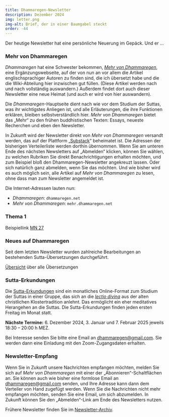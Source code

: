 ```yaml
---
title: Dhammaregen-Newsletter
description: Dezember 2024
img: letter.png
img-alt: Brief, der in einer Baumgabel steckt
order: -44
---
```


Der heutige Newsletter hat eine persönliche Neuerung im Gepäck. Und er …

### Mehr von Dhammaregen

*Dhammaregen* hat eine Schwester bekommen, *[Mehr von Dhammaregen](https://mehr.dhammaregen.net)*, eine Ergänzungswebseite, auf der von nun an vor allem die Artikel englischsprachiger Autoren zu finden sind, die ich übersetzt habe und die die Wiki-Abteilung hier inzwischen gut füllen. (Diese Artikel werden nach und nach vollständig auswandern.) Außerdem findet dort auch dieser Newsletter eine neue Heimat (und auch er wird von hier auswandern). 

Die *Dhammaregen*-Hauptseite dient nach wie vor dem Studium der Suttas, was ihr wichtigstes Anliegen ist, und alle Erläuterungen, die ihre Funktionen erklären, bleiben selbstverständlich hier. *Mehr von Dhammaregen* bietet das „Mehr“ zu den frühen buddhistischen Texten: Essays, neueste Recherchen und eben den Newsletter.

In Zukunft wird der Newsletter direkt von *Mehr von Dhammaregen* versandt werden, das auf der Plattform „[Substack](https://substack.com)“ beheimatet ist. Die Adressen der bisherigen Verteilerliste werden dorthin übernommen. Wenn Sie am unteren Ende des nächsten Newsletters auf „Abmelden“ klicken, können Sie wählen, zu welchen Rubriken Sie direkt Benachrichtigungen erhalten möchten, und zum Beispiel bloß den Dhammaregen-Newsletter angekreuzt lassen. Oder sich natürlich ganz abmelden, wenn Sie das möchten. Und wie bisher wird es auch möglich sein, alle Artikel auf *Mehr von Dhammaregen* zu lesen, ohne dass man zum Newsletter angemeldet ist.

Die Internet-Adressen lauten nun:
- *Dhammaregen*: `dhammaregen.net`
- *Mehr von Dhammaregen*: `mehr.dhammaregen.net`

### Thema 1

Beispiellink [MN 27](#/sutta/mn27/de/sabbamitta) 

### Neues auf Dhammaregen

Seit dem letzten Newsletter wurden zahlreiche Bearbeitungen an bestehenden Sutta-Übersetzungen durchgeführt.

[Übersicht](#/wiki/uebersetzung/uebersicht) über alle Übersetzungen

### Sutta-Erkundungen 

Die [Sutta-Erkundungen](#/wiki/erkundung) sind ein monatliches Online-Format zum Studium der Suttas in einer Gruppe, das sich an die [*lectio divina*](https://de.wikipedia.org/wiki/Lectio_divina) aus der alten christlichen Klostertradition anlehnt. Das ermöglicht ein eher meditatives Herangehen an die Suttas. Die Sutta-Erkundungen finden jeden ersten Freitag im Monat statt. 

**Nächste Termine:** 6. Dezember 2024, 3. Januar und 7. Februar 2025 jeweils 18:30 – 20:00 h MEZ.

Bei Interesse senden Sie bitte eine Email an [dhammaregen@gmail.com](mailto:dhammaregen@gmail.com). Sie werden dann eine Einladung mit den Zoom-Zugangsdaten erhalten.

### Newsletter-Empfang

Wenn Sie in Zukunft unsere Nachrichten empfangen möchten, melden Sie sich auf *Mehr von Dhammaregen* mit einer der „Abonnieren“-Schaltflächen an. Sie können auch wie bisher eine formlose Email an [dhammaregen@gmail.com](mailto:dhammaregen@gmail.com) senden, und Ihre Adresse kann dann dem Verteiler von Hand zugefügt werden. Wenn Sie die Nachrichten nicht mehr empfangen möchten, senden Sie eine Email, um sich abzumelden. In Zukunft können Sie den „Abmelden“-Link am Ende des Newsletters nutzen.

Frühere Newsletter finden Sie im [Newsletter-Archiv](#/wiki/news/inhalt).
